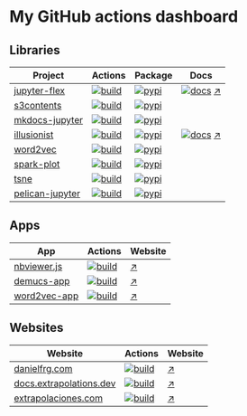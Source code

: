 # My GitHub actions dashboard

## Libraries

| Project | Actions | Package | Docs |
| --- | --- | --- | --- |
| [jupyter-flex](https://github.com/danielfrg/jupyter-flex) | [![build](https://github.com/danielfrg/jupyter-flex/workflows/test/badge.svg)](https://github.com/danielfrg/jupyter-flex/actions/workflows/test.yml) | [![pypi](https://badge.fury.io/py/jupyter-flex.svg)](https://pypi.org/project/jupyter-flex) | [![docs](https://github.com/danielfrg/jupyter-flex/workflows/docs/badge.svg)](https://github.com/danielfrg/jupyter-flex/actions/workflows/docs.yml) [↗](https://jupyter-flex.danielfrg.com) |
| [s3contents](https://github.com/danielfrg/s3contents) | [![build](https://github.com/danielfrg/s3contents/workflows/test/badge.svg)](https://github.com/danielfrg/s3contents/actions/workflows/test.yml) | [![pypi](https://badge.fury.io/py/s3contents.svg)](https://pypi.org/project/s3contents) | |
| [mkdocs-jupyter](https://github.com/danielfrg/mkdocs-jupyter) | [![build](https://github.com/danielfrg/mkdocs-jupyter/workflows/test/badge.svg)](https://github.com/danielfrg/mkdocs-jupyter/actions/workflows/test.yml) | [![pypi](https://badge.fury.io/py/mkdocs-jupyter.svg)](https://pypi.org/project/mkdocs-jupyter/) | |
| [illusionist](https://github.com/danielfrg/illusionist) | [![build](https://github.com/danielfrg/illusionist/workflows/test/badge.svg)](https://github.com/danielfrg/illusionist/actions/workflows/test.yml) | [![pypi](https://badge.fury.io/py/illusionist.svg)](https://pypi.org/project/illusionist/) | [![docs](https://github.com/danielfrg/illusionist/workflows/docs/badge.svg)](https://github.com/danielfrg/illusionist/actions/workflows/docs.yml) [↗](https://illusionist.danielfrg.com) |
| [word2vec](https://github.com/danielfrg/word2vec) | [![build](https://github.com/danielfrg/word2vec/workflows/test/badge.svg)](http://github.com/danielfrg/word2vec/actions/workflows/test.yml) | [![pypi](https://badge.fury.io/py/word2vec.svg)](https://pypi.org/project/word2vec/) | |
| [spark-plot](https://github.com/danielfrg/spark-plot) | [![build](https://github.com/danielfrg/spark-plot/workflows/test/badge.svg)](https://github.com/danielfrg/spark-plot/actions/workflows/test.yml) | [![pypi](https://badge.fury.io/py/spark-plot.svg)](https://pypi.org/project/spark-plot/) | |
| [tsne](https://github.com/danielfrg/tsne) | [![build](https://github.com/danielfrg/tsne/workflows/test/badge.svg)](https://github.com/danielfrg/tsne/actions/workflows/test.yml) | [![pypi](https://badge.fury.io/py/tsne.svg)](https://pypi.org/project/tsne/) | |
| [pelican-jupyter](https://github.com/danielfrg/pelican-jupyter) | [![build](https://github.com/danielfrg/pelican-jupyter/workflows/test/badge.svg) ](https://github.com/danielfrg/pelican-jupyter/actions/workflows/test.yml) | [![pypi](https://badge.fury.io/py/pelican-jupyter.svg)](https://pypi.org/project/pelican-jupyter/) |

## Apps

| App | Actions | Website |
| --- | --- | --- |
| [nbviewer.js](https://github.com/danielfrg/nbviewer.js) | [![build](https://github.com/danielfrg/nbviewer.js/workflows/deploy/badge.svg)](https://github.com/danielfrg/nbviewer.js/actions/workflows/deploy.yml) | [↗](https://nbviewer.danielfrg.com) |
| [demucs-app](https://github.com/danielfrg/demucs-app) | [![build](https://github.com/danielfrg/demucs-app/workflows/deploy/badge.svg)](https://github.com/danielfrg/demucs-app/actions/workflows/deploy.yml) | [↗](https://demucs.danielfrg.com) |
| [word2vec-app](https://github.com/danielfrg/word2vec-app) | [![build](https://github.com/danielfrg/word2vec-app/workflows/deploy/badge.svg)](https://github.com/danielfrg/word2vec-app/actions/workflows/deploy.yml)|  [↗](https://word2vec.danielfrg.com) |

## Websites

| Website | Actions | Website |
| --- | --- | --- |
| [danielfrg.com](https://github.com/danielfrg/danielfrg.com) | [![build](https://github.com/danielfrg/danielfrg.com/workflows/deploy/badge.svg)](https://github.com/danielfrg/danielfrg.com/actions/workflows/deploy.yml) | [↗](https://danielfrg.com) |
| [docs.extrapolations.dev](https://github.com/danielfrg/docs.extrapolations.dev) | [![build](https://github.com/extrapolations/extrapolations.dev/workflows/deploy/badge.svg)](https://github.com/danielfrg/extrapolations.dev/actions/workflows/deploy.yml) | [↗](https://extrapolations.dev) |
| [extrapolaciones.com](https://github.com/danielfrg/extrapolaciones.com) | [![build](https://github.com/danielfrg/extrapolaciones.com/workflows/deploy/badge.svg)](https://github.com/danielfrg/extrapolaciones.com/actions/workflows/deploy.yml) | [↗](https://extrapolaciones.com) |
